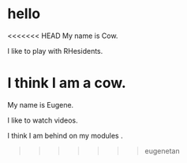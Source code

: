 # hello
<<<<<<< HEAD
My name is Cow.

I like to play with RHesidents.

I think I am a cow.
=======
My name is Eugene.

I like to watch videos.

I think I am behind on my modules .
>>>>>>> eugenetan
